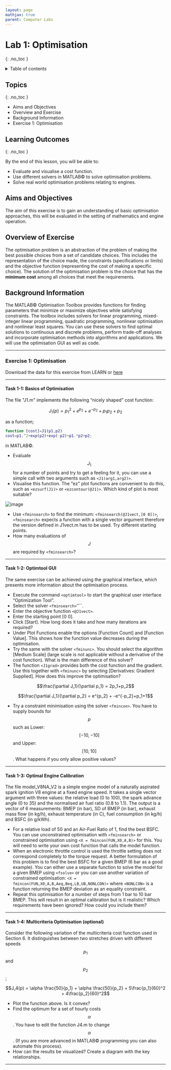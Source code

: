 ```yaml
---
layout: page
mathjax: true
parent: Computer Labs
---
```


# Lab 1: Optimisation
{: .no_toc }

<details close markdown="block">
  <summary>
    Table of contents
  </summary>
  {: .text-delta }
1. TOC
{:toc}
</details>

## Topics
{: .no_toc }

- Aims and Objectives
- Overview and Exercise
- Background Information
- Exercise 1: Optimisation

## Learning Outcomes
{: .no_toc }

By the end of this lesson, you will be able to:

- Evaluate and visualise a cost function.
- Use different solvers in MATLAB&copy; to solve optimisation problems.
- Solve real world optimisation problems relating to engines.

## Aims and Objectives

The aim of this exercise is to gain an understanding of basic optimisation approaches, this will be evaluated in the setting of mathematics and engine operation.

## Overview of Exercise

The optimisation problem is an abstraction of the problem of making the best possible choices from a set of candidate choices. This includes the representation of the choice made, the constraints (specifications or limits) and the objective function (representing the cost of making a specific choice). The solution of the optimisation problem is the choice that has the **minimum cost** among all choices that meet the requirements.

## Background Information

The MATLAB&copy; Optimisation Toolbox provides functions for finding parameters that minimize or maximize objectives while satisfying constraints. The toolbox includes solvers for linear programming, mixed-integer linear programming, quadratic programming, nonlinear optimisation and nonlinear least squares. You can use these solvers to find optimal solutions to continuous and discrete problems, perform trade-off analyses and incorporate optimisation methods into algorithms and applications. We will use the optimisation GUI as well as code.

---

### Exercise 1: Optimisation

Download the data for this exercise from LEARN or [here](https://lunet-my.sharepoint.com/:u:/g/personal/ttbm2_lunet_lboro_ac_uk/EaWFBqyWqS9MnCYFTZvKvg8BP8PvtVwTBrUIMcqkGKh36w?e=8kN2lN)

---

#### Task 1-1: Basics of Optimisation

The file "J1.m" implements the following “nicely shaped” cost function:

$$J_1(p)=p^2_1+e^{p_2}+e^{-p_2}+p_1p_2+p_2$$

as a function;

```matlab
function [cost]=J1(p1,p2)
cost=p1.^2+exp(p2)+exp(-p2)+p1.*p2+p2;
```

in MATLAB&copy;.

- Evaluate $$J_1$$ for a number of points and try to get a feeling for it, you can use a simple call with two arguments such as ``<J1(arg1,arg2)>``.
- Visualise this function. The "ez" plot functions are convenient to do this, such as ``<ezsurf(J1)>`` or ``<ezcontour(@J1)>``. Which kind of plot is most suitable?

![image](figs/lab1/j1.gif)  

- Use ``<fminsearch>`` to find the minimum: ``<fminsearch(@J1vect,[0 0])>``, ``<fminsearch>`` expects a function with a single vector argument therefore the version defined in J1vect.m has to be used. Try different starting points.
- How many evaluations of $$J$$ are required by ``<fminsearch>``?

---

#### Task 1-2: Optimtool GUI

The same exercise can be achieved using the graphical interface, which presents more information about the optimisation process.

- Execute the command ``<optimtool>`` to start the graphical user interface “Optimization Tool”.
- Select the solver ``<fminsearch>``''``.
- Enter the objective function ``<@J1vect>``.
- Enter the starting point [0 0].
- Click [Start]. How long does it take and how many iterations are required?
- Under Plot Functions enable the options [Function Count] and [Function Value]. This shows how the function value decreases during the optimisation.
- Try the same with the solver ``<fminunc>``. You should select the algorithm [Medium Scale] (large scale is not applicable without a derivative of the cost function). What is the main difference of this solver?
- The function ``<J1grad>`` provides both the cost function and the gradient. Use this together with ``<fminunc>`` by selecting [Derivatives: Gradient Supplied]. How does this improve the optimisation?

$$\frac{\partial J_1}{\partial p_1} = 2p_1+p_2$$

$$\frac{\partial J_1}{\partial p_2} = e^{p_2} + -e^{-p_2}+p_1+1$$

- Try a constraint minimisation using the solver ``<fmincon>``. You have to supply bounds for $$p$$ such as Lower: $$[-10, -10]$$ and Upper: $$[10, 10]$$. What happens if you only allow positive values?

---

#### Task 1-3: Optimal Engine Calibration

The file model_V8NA_V2 is a simple engine model of a naturally aspirated spark ignition V8 engine at a fixed engine speed. It takes a single vector argument with three values: the relative load (0 to 100), the spark advance angle (0 to 35) and the normalised air fuel ratio (0.8 to 1.1). The output is a vector of 6 measurements: BMEP (in bar), SD of BMEP (in bar), exhaust mass flow (in kg/h), exhaust temperature (in C), fuel consumption (in kg/h) and BSFC (in g/kWh).

- For a relative load of 50 and an Air-Fuel Ratio of 1, find the best BSFC. You can use unconstrained optimisation with ``<fminsearch>`` or constrained optimisation using ``<X = fmincon(FUN,X0,A,B)>`` for this. You will need to write your own cost function that calls the model function.
- When an electronic throttle control is used the throttle setting does not correspond completely to the torque request. A better formulation of this problem is to find the best BSFC for a given BMEP (6 bar as a good example). You can either use a separate function to solve the model for a given BMEP using ``<fsolve>`` or you can use another variation of constrained optimisation: ``<X = fmincon(FUN,X0,A,B,Aeq,Beq,LB,UB,NONLCON)>`` where ``<NONLCON>`` is a function returning the BMEP deviation as an equality constraint.
- Repeat this optimisation for a number of steps from 1 bar to 10 bar BMEP. This will result in an optimal calibration but is it realistic? Which requirements have been ignored? How could you include them?

---

#### Task 1-4: Multicriteria Optimisation (optional)

Consider the following variation of the multicriteria cost function used in Section 6. It distinguishes between two stretches driven with different speeds $$p_1$$ and $$p_2$$;

$$J_4(p) = \alpha \frac{50}{p_1} + \alpha \frac{50}{p_2} + 5\frac{p_1}{60}^2 + 4\frac{p_2}{60}^2$$

- Plot the function above. Is it convex?
- Find the optimum for a set of hourly costs $$\alpha$$. You have to edit the function J4.m to change $$\alpha$$. (If you are more advanced in MATLAB&copy; programming you can also automate this process).
- How can the results be visualized? Create a diagram with the key relationships.

---
